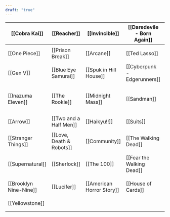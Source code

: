```yaml
---
draft: "true"
---
```

| [[Cobra Kai]]          | [[Reacher]]              | [[Invincible]]            | [[Daredevile - Born Again]] | [[The Boys]]                       |
| ---------------------- | ------------------------ | ------------------------- | --------------------------- | ---------------------------------- |
|                        |                          |                           |                             |                                    |
| [[One Piece]]          | [[Prison Break]]         | [[Arcane]]                | [[Ted Lasso]]               | [[The Last of Us]]                 |
|                        |                          |                           |                             |                                    |
| [[Gen V]]              | [[Blue Eye Samurai]]     | [[Spuk in Hill House]]    | [[Cyberpunk - Edgerunners]] | [[Euphoria]]                       |
|                        |                          |                           |                             |                                    |
| [[Inazuma Eleven]]     | [[The Rookie]]           | [[Midnight Mass]]         | [[Sandman]]                 | [[Avatar - Der Herr der Elemente]] |
|                        |                          |                           |                             |                                    |
| [[Arrow]]              | [[Two and a Half Men]]   | [[Haikyu!!]]              | [[Suits]]                   | [[Spuk in Bly Manor]]              |
|                        |                          |                           |                             |                                    |
| [[Stranger Things]]    | [[Love, Death & Robots]] | [[Community]]             | [[The Walking Dead]]        | [[Game of Thrones]]                |
|                        |                          |                           |                             |                                    |
| [[Supernatural]]       | [[Sherlock]]             | [[The 100]]               | [[Fear the Walking Dead]]   | [[Naruto]]                         |
|                        |                          |                           |                             |                                    |
| [[Brooklyn Nine-Nine]] | [[Lucifer]]              | [[American Horror Story]] | [[House of Cards]]          | [[Star Wars The Clone Wars]]       |
|                        |                          |                           |                             |                                    |
| [[Yellowstone]]        |                          |                           |                             |                                    |
|                        |                          |                           |                             |                                    |
|                        |                          |                           |                             |                                    |
